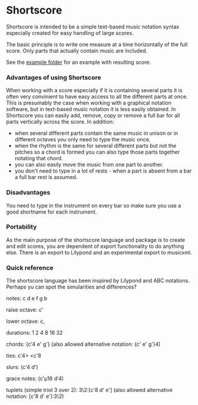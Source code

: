 Shortscore
====================

Shortscore is intended to be a simple text-based music notation syntax especially created for easy handling of large scores.

The basic principle is to write one measure at a time horizontally of the full score. Only parts that actually contain music are included.

See the [example folder](https://github.com/PeterBjuhr/shortscore/tree/master/example) for an example with resulting score.

### Advantages of using Shortscore

When working with a score especially if it is containing several parts it is often very convinient to have easy access to all the different parts at once. This is presumably the case when working with a graphical notation software, but in text-based music notation it is less easily obtained. In Shortscore you can easily add, remove, copy or remove a full bar for all parts vertically across the score. In addition:

- when several different parts contain the same music in unison or in different octaves you only need to type the music once.
- when the rhythm is the same for several different parts but not the pitches so a chord is formed you can also type those parts together notating that chord.  
- you can also easily move the music from one part to another.
- you don't need to type in a lot of rests - when a part is absent from a bar a full bar rest is assumed.

### Disadvantages

You need to type in the instrument on every bar so make sure you use a good shortname for each instrument.

### Portability

As the main purpose of the shortscore language and package is to create and edit scores, you are dependent of export functionality to do anything else. There is an export to Lilypond and an experimental export to musicxml.

### Quick reference

The shortscore language has been inspired by Lilypond and ABC notations. Perhaps yu can spot the simularities and differences?

notes: c d e f g b

raise octave: c'

lower octave: c,

durations: 1 2 4 8 16 32

chords: {c'4 e' g'} (also allowed alternative notation: {c' e' g'}4)

ties: c'4> <c'8

slurs: (c'4 d')

grace notes: (c'µ16 d'4)

tuplets (simple triol 3 over 2): 3\2:[c'8 d' e'] (also allowed alternative notation: [c'8 d' e']:3\2)
